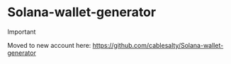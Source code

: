 # Solana-wallet-generator
> [!IMPORTANT]
> Moved to new account here: https://github.com/cablesalty/Solana-wallet-generator
